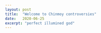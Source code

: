 ```yaml
---
layout: post
title:  "Welcome to Chinmoy controversies"
date:   2020-06-25
excerpt: "perfect illumined god"
---
```

